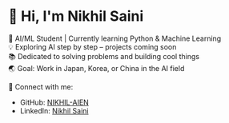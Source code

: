 # 👋 Hi, I'm Nikhil Saini  

🚀 AI/ML Student | Currently learning Python & Machine Learning  
💡 Exploring AI step by step – projects coming soon  
📚 Dedicated to solving problems and building cool things  
🌏 Goal: Work in Japan, Korea, or China in the AI field  

🔗 Connect with me:  
- GitHub: [NIKHIL-AIEN](https://github.com/NIKHIL-AIEN)  
- LinkedIn: [Nikhil Saini](https://www.linkedin.com/in/nikhil-saini-3577a037a/)  



